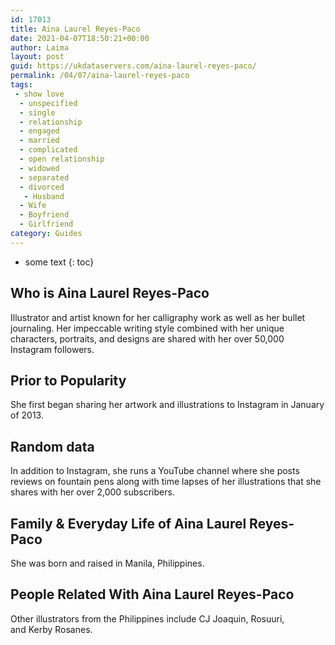 ```yaml
---
id: 17013
title: Aina Laurel Reyes-Paco
date: 2021-04-07T18:50:21+00:00
author: Laima
layout: post
guid: https://ukdataservers.com/aina-laurel-reyes-paco/
permalink: /04/07/aina-laurel-reyes-paco
tags:
 - show love
  - unspecified
  - single
  - relationship
  - engaged
  - married
  - complicated
  - open relationship
  - widowed
  - separated
  - divorced
   - Husband
  - Wife
  - Boyfriend
  - Girlfriend
category: Guides
---
```


* some text
{: toc}


## Who is Aina Laurel Reyes-Paco
                  
                  
                  
Illustrator and artist known for her calligraphy work as well as her bullet journaling. Her impeccable writing style combined with her unique characters, portraits, and designs are shared with her over 50,000 Instagram followers. 
                  
              
            
              
            
                
                
                
## Prior to Popularity
                  
                  
                  
She first began sharing her artwork and illustrations to Instagram in January of 2013. 
                  
              
            
              
            
                
                
                
## Random data
                  
                  
                  
In addition to Instagram, she runs a YouTube channel where she posts reviews on fountain pens along with time lapses of her illustrations that she shares with her over 2,000 subscribers. 
                  
              
            
              
            
                
                
                
## Family & Everyday Life of Aina Laurel Reyes-Paco
                  
                  
                  
She was born and raised in Manila, Philippines. 
                  
              
            
              
            
                
                
                
## People Related With Aina Laurel Reyes-Paco
                  
                  
                  
Other illustrators from the Philippines include CJ Joaquin, Rosuuri, and Kerby Rosanes. 
                  
              
            
              
            
                
              
            
              
              
            
            
              
            
          
          
          